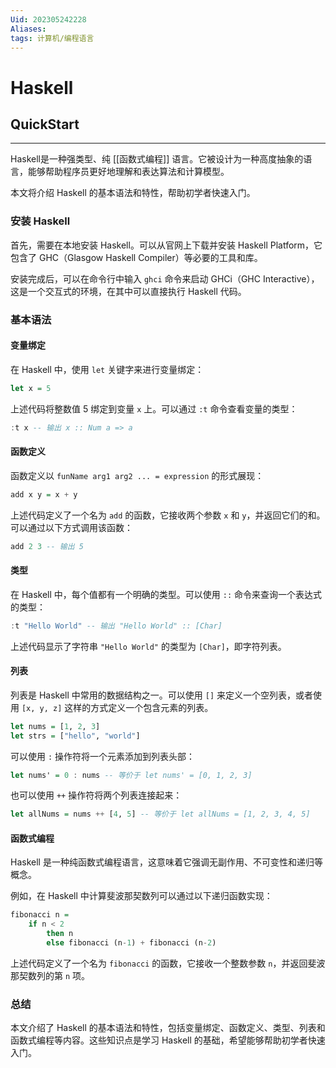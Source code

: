 ```yaml
---
Uid: 202305242228
Aliases: 
tags: 计算机/编程语言
---
```

# Haskell

## QuickStart 
---

Haskell是一种强类型、纯 [[函数式编程]] 语言。它被设计为一种高度抽象的语言，能够帮助程序员更好地理解和表达算法和计算模型。

本文将介绍 Haskell 的基本语法和特性，帮助初学者快速入门。

### 安装 Haskell

首先，需要在本地安装 Haskell。可以从官网上下载并安装 Haskell Platform，它包含了 GHC（Glasgow Haskell Compiler）等必要的工具和库。

安装完成后，可以在命令行中输入 `ghci` 命令来启动 GHCi（GHC Interactive），这是一个交互式的环境，在其中可以直接执行 Haskell 代码。

### 基本语法

#### 变量绑定

在 Haskell 中，使用 `let` 关键字来进行变量绑定：

```haskell
let x = 5
```

上述代码将整数值 5 绑定到变量 `x` 上。可以通过 `:t` 命令查看变量的类型：

```haskell
:t x -- 输出 x :: Num a => a
```

#### 函数定义

函数定义以 `funName arg1 arg2 ... = expression` 的形式展现：

```haskell
add x y = x + y
```

上述代码定义了一个名为 `add` 的函数，它接收两个参数 `x` 和 `y`，并返回它们的和。可以通过以下方式调用该函数：

```haskell
add 2 3 -- 输出 5
```

#### 类型

在 Haskell 中，每个值都有一个明确的类型。可以使用 `::` 命令来查询一个表达式的类型：

```haskell
:t "Hello World" -- 输出 "Hello World" :: [Char]
```

上述代码显示了字符串 `"Hello World"` 的类型为 `[Char]`，即字符列表。

#### 列表

列表是 Haskell 中常用的数据结构之一。可以使用 `[]` 来定义一个空列表，或者使用 `[x, y, z]` 这样的方式定义一个包含元素的列表。

```haskell
let nums = [1, 2, 3]
let strs = ["hello", "world"]
```

可以使用 `:` 操作符将一个元素添加到列表头部：

```haskell
let nums' = 0 : nums -- 等价于 let nums' = [0, 1, 2, 3]
```

也可以使用 `++` 操作符将两个列表连接起来：

```haskell
let allNums = nums ++ [4, 5] -- 等价于 let allNums = [1, 2, 3, 4, 5]
```

#### 函数式编程

Haskell 是一种纯函数式编程语言，这意味着它强调无副作用、不可变性和递归等概念。

例如，在 Haskell 中计算斐波那契数列可以通过以下递归函数实现：

```haskell
fibonacci n =
    if n < 2
        then n
        else fibonacci (n-1) + fibonacci (n-2)
```

上述代码定义了一个名为 `fibonacci` 的函数，它接收一个整数参数 `n`，并返回斐波那契数列的第 `n` 项。

### 总结

本文介绍了 Haskell 的基本语法和特性，包括变量绑定、函数定义、类型、列表和函数式编程等内容。这些知识点是学习 Haskell 的基础，希望能够帮助初学者快速入门。